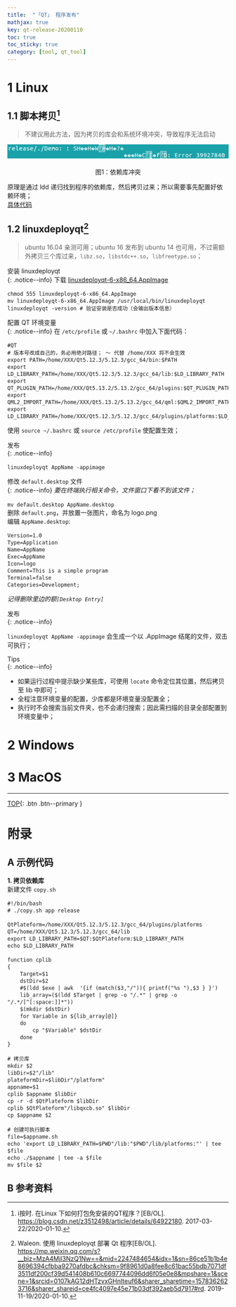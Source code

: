 ```yaml
---
title:  "「QT」 程序发布"
mathjax: true
key: qt-release-20200110
toc: true
toc_sticky: true
category: [tool, qt_tool]
---
```

<span id='head'></span>
<!--more-->   

# 1 Linux
## 1.1 脚本拷贝[^2]
>不建议用此方法，因为拷贝的库会和系统环境冲突，导致程序无法启动
<center class="half">
  <img src="/assets/images/tools/qt/release/error.png" />&emsp;<br>图1：依赖库冲突  
</center>

原理是通过 ldd 递归找到程序的依赖库，然后拷贝过来；所以需要事先配置好依赖环境；     
[具体代码](#code)    

## 1.2 linuxdeployqt[^1]
>ubuntu 16.04 亲测可用；ubuntu 16 发布到 ubuntu 14 也可用，不过需额外拷贝三个库过来，`libz.so`，`libstdc++.so`，`libfreetype.so`；   

安装 linuxdeployqt      
{: .notice--info}
下载 [linuxdeployqt-6-x86_64.AppImage](https://github.com/probonopd/linuxdeployqt/releases)    
```shell
chmod 555 linuxdeployqt-6-x86_64.AppImage
mv linuxdeployqt-6-x86_64.AppImage /usr/local/bin/linuxdeployqt
linuxdeployqt -version # 验证安装是否成功（会输出版本信息）
```

配置 QT 环境变量   
{: .notice--info}
在 `/etc/profile` 或 `~/.bashrc` 中加入下面代码：          
```shell
#QT
# 版本号改成自己的，务必用绝对路径； ～ 代替 /home/XXX 将不会生效
export PATH=/home/XXX/Qt5.12.3/5.12.3/gcc_64/bin:$PATH
export LD_LIBRARY_PATH=/home/XXX/Qt5.12.3/5.12.3/gcc_64/lib:$LD_LIBRARY_PATH
export QT_PLUGIN_PATH=/home/XXX/Qt5.13.2/5.13.2/gcc_64/plugins:$QT_PLUGIN_PATH
export QML2_IMPORT_PATH=/home/XXX/Qt5.13.2/5.13.2/gcc_64/qml:$QML2_IMPORT_PATH
export LD_LIBRARY_PATH=/home/XXX/Qt5.12.3/5.12.3/gcc_64/plugins/platforms:$LD_LIBRARY_PATH
```
使用 `source ~/.bashrc` 或 `source /etc/profile` 使配置生效；    

发布  
{: .notice--info}

`linuxdeployqt AppName -appimage`    

修改 `default.desktop` 文件   
{: .notice--info}
*要在终端执行相关命令，文件窗口下看不到该文件；*    

`mv default.desktop AppName.desktop`    
删除 `default.png`，并放置一张图片，命名为 logo.png    
编辑 `AppName.desktop`:    
```shell
Version=1.0
Type=Application
Name=AppName
Exec=AppName
Icon=logo
Comment=This is a simple program
Terminal=false
Categories=Development;
```
*记得删除里边的额`[Desktop Entry]`*    

发布   
{: .notice--info}

`linuxdeployqt AppName -appimage` 会生成一个以 .AppImage 结尾的文件，双击可执行；     

Tips  
{: .notice--info}
- 如果运行过程中提示缺少某些库，可使用 `locate` 命令定位其位置，然后拷贝至 lib 中即可；  
- 全程注意环境变量的配置，少库都是环境变量没配置全；      
- 执行时不会搜索当前文件夹，也不会递归搜索；因此需扫描的目录全部配置到环境变量中；     


# 2 Windows

# 3 MacOS

-------------------  
[TOP](#head){: .btn .btn--primary }


# 附录
## A 示例代码
<span id="copy">**1. 拷贝依赖库**</span>    
新建文件 `copy.sh`    
```shell
#!/bin/bash
# ./copy.sh app release

QtPlateform=/home/XXX/Qt5.12.3/5.12.3/gcc_64/plugins/platforms
QT=/home/XXX/Qt5.12.3/5.12.3/gcc_64/lib
export LD_LIBRARY_PATH=$QT:$QtPlateform:$LD_LIBRARY_PATH
echo $LD_LIBRARY_PATH

function cplib
{
    Target=$1
    dstDir=$2
    #$(ldd $exe | awk  '{if (match($3,"/")){ printf("%s "),$3 } }')
    lib_array=($(ldd $Target | grep -o "/.*" | grep -o "/.*/[^[:space:]]*"))
    $(mkdir $dstDir)
    for Variable in ${lib_array[@]}
    do
        cp "$Variable" $dstDir
    done
}

# 拷贝库
mkdir $2
libDir=$2"/lib"
plateformDir=$libDir"/platform"
appname=$1
cplib $appname $libDir
cp -r -d $QtPlateform $libDir
cplib $QtPlateform"/libqxcb.so" $libDir
cp $appname $2

# 创建可执行脚本
file=$appname.sh
echo 'export LD_LIBRARY_PATH=$PWD"/lib:"$PWD"/lib/platforms:"' | tee $file
echo ./$appname | tee -a $file
mv $file $2
```

## B 参考资料
[^1]:  Waleon. 使用 linuxdeployqt 部署 Qt 程序[EB/OL]. <https://mp.weixin.qq.com/s?__biz=MzA4MjI3NzQ1Nw==&mid=2247484654&idx=1&sn=86ce51b1b4e8696394cfbba9270afdbc&chksm=9f8961d0a8fee8c61bac55bdb7071df3511df200cf39d541408b610c6697744096dd6f05e0e8&mpshare=1&scene=1&srcid=0107kAG12dHTzvxGHnIteuf6&sharer_sharetime=1578362623716&sharer_shareid=ce4fc4097e45e71b03df392aeb5d7917#rd>. 2019-11-19/2020-01-10.   
[^2]: i按时. 在Linux 下如何打包免安装的QT程序？[EB/OL]. <https://blog.csdn.net/z3512498/article/details/64922180>. 2017-03-22/2020-01-10.      
